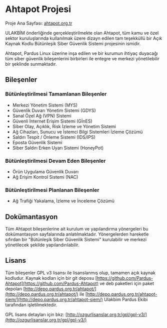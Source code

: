 # Ahtapot Projesi

Proje Ana Sayfası: [ahtapot.org.tr](http://ahtapot.org.tr)

ULAKBİM önderliğinde gerçekleştirilmekte olan Ahtapot, tüm kamu ve özel sektor kuruluşlarında kullanılmak üzere dizayn edilen tam teşekküllü bir Açık Kaynak Kodlu Bütünleşik Siber Güvenlik Sistemi projesinin ismidir.

Ahtapot, Pardus Linux üzerine inşa edilen ve bir kurumun ihtiyaç duyacağı tüm siber güvenlik bileşenlerini birbirleri ile entegre ve merkezi yönetilebilir bir şeklinde sunmaktadır.

## Bileşenler

### Bütünleştirilmesi Tamamlanan Bileşenler

* Merkezi Yönetim Sistemi (MYS)
* Güvenlik Duvarı Yönetim Sistemi (GDYS)
* Sanal Özel Ağ (VPN) Sistemi
* Güvenli İnternet Erişim Sistemi (GİnES)
* Siber Olay, Açıklık, Risk İzleme ve Yönetim Sistemi
* Ağ Cihazları, Sunucu ve İstemci Bilgi Sistemleri İzleme Çözümü
* Saldırı Tespit / Önleme Sistemi (IDS/IPS)
* Eposta Güvenlik Sistemi
* Siber Saldırı Erken Uyarı Sistemi (HoneyPot) 


### Bütünleştirilmesi Devam Eden Bileşenler

* Örün Uygulama Güvenlik Duvarı
* Ağ Erişim Kontrol Sistemi (NAC)


### Bütünleştirilmesi Planlanan Bileşenler

* Ağ Trafiği Yakalama, İzleme ve İnceleme Çözümü

## Dokümantasyon

Tüm Ahtapot bileşenlerine ait kurulum ve yapılandırma yönergeleri bu dokümantasyon sayfalarında anlatılmaktadır. Yönergelerden hareketle sıfırdan bir "Bütünleşik Siber Güvenlik Sistemi" kurulabilir ve merkezi yönetilecek şekilde yapılandırılabilir.

## Lisans

Tüm bileşenler GPL v3 lisansı ile lisanslanmış olup, tamamen açık kaynak kodludur. Kaynak kodları için bir git deposu [https://github.com/Pardus-Ahtapot](https://github.com/Pardus-Ahtapot) ve deb paketleri için paket depoları [http://depo.pardus.org.tr/ahtapot/](http://depo.pardus.org.tr/ahtapot/) ile [http://depo.pardus.org.tr/ahtapot-siem/](http://depo.pardus.org.tr/ahtapot-siem/)  Ulakbim Pardus Ekibi tarafından işletilmektedir.

GPL lisans detayları için bkz: [http://ozgurlisanslar.org.tr/gpl/gpl-v3/](http://ozgurlisanslar.org.tr/gpl/gpl-v3/)


